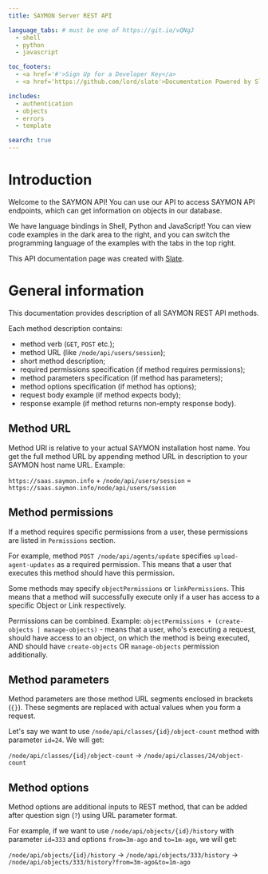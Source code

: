 ```yaml
---
title: SAYMON Server REST API

language_tabs: # must be one of https://git.io/vQNgJ
  - shell
  - python
  - javascript

toc_footers:
  - <a href='#'>Sign Up for a Developer Key</a>
  - <a href='https://github.com/lord/slate'>Documentation Powered by Slate</a>

includes:
  - authentication
  - objects
  - errors
  - template

search: true
---
```


# Introduction

Welcome to the SAYMON API! You can use our API to access SAYMON API endpoints, which can get information on objects in our database.

We have language bindings in Shell, Python and JavaScript! You can view code examples in the dark area to the right, and you can switch the programming language of the examples with the tabs in the top right.

This API documentation page was created with [Slate](https://github.com/lord/slate).

# General information

This documentation provides description of all SAYMON REST API methods.

Each method description contains:

* method verb (`GET`, `POST` etc.);
* method URL (like `/node/api/users/session`);
* short method description;
* required permissions specification (if method requires permissions);
* method parameters specification (if method has parameters);
* method options specification (if method has options);
* request body example (if method expects body);
* response example (if method returns non-empty response body).

## Method URL

Method URl is relative to your actual SAYMON installation host name. You get the full method URL by appending method URL in description to your SAYMON host name URL. Example:

`https://saas.saymon.info` + `/node/api/users/session` = `https://saas.saymon.info/node/api/users/session`

## Method permissions

If a method requires specific permissions from a user, these permissions are listed in `Permissions` section.

For example, method `POST /node/api/agents/update` specifies `upload-agent-updates` as a required permission. This means that a user that executes this method should have this permission.

Some methods may specify `objectPermissions` or `linkPermissions`. This means that a method will successfully execute only if a user has access to a specific Object or Link respectively.

Permissions can be combined. Example: `objectPermissions + (create-objects | manage-objects)` - means that a user, who's executing a request, should have access to an object, on which the method is being executed, AND should have `create-objects` OR `manage-objects` permission additionally.

## Method parameters

Method parameters are those method URL segments enclosed in brackets (`{}`). These segments are replaced with actual values when you form a request.

Let's say we want to use `/node/api/classes/{id}/object-count` method with parameter `id=24`. We will get:

`/node/api/classes/{id}/object-count` -> `/node/api/classes/24/object-count`

## Method options

Method options are additional inputs to REST method, that can be added after question sign (`?`) using URL parameter format.

For example, if we want to use `/node/api/objects/{id}/history` with parameter `id=333` and options `from=3m-ago` and `to=1m-ago`, we will get:

`/node/api/objects/{id}/history` -> `/node/api/objects/333/history` -> `/node/api/objects/333/history?from=3m-ago&to=1m-ago`

